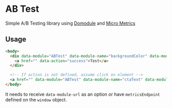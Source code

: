 # AB Test

Simple A/B Testing library using [Domodule](https://github.com/firstandthird/domodule) and [Micro Metrics](https://github.com/firstandthird/micro-metrics-browser)

## Usage

```html
<body>
  <div data-module="ABTest" data-module-name="backgroundColor" data-module-value="red">
    <a href="" data-action="success">Test</a>
  </div>

  <!-- If action is not defined, assume click on element -->
  <a href="" data-module="ABTest" data-module-name="ctaText" data-module-value="Sign up Now">Sign up now</a>
</body>
```

It needs to receive `data-module-url` as an option or have `metricsEndpoint` defined on the `window` object.
